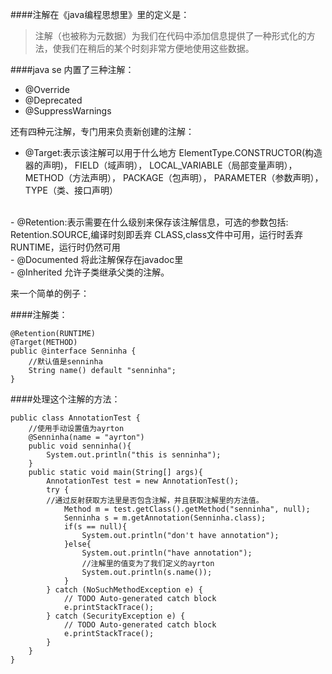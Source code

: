 ####注解在《java编程思想里》里的定义是：
> 注解（也被称为元数据）为我们在代码中添加信息提供了一种形式化的方法，使我们在稍后的某个时刻非常方便地使用这些数据。

####java se 内置了三种注解：
- @Override
- @Deprecated
- @SuppressWarnings

还有四种元注解，专门用来负责新创建的注解：

- @Target:表示该注解可以用于什么地方
ElementType.CONSTRUCTOR(构造器的声明)，
FIELD（域声明），
LOCAL_VARIABLE（局部变量声明），
METHOD（方法声明），
PACKAGE（包声明），
PARAMETER（参数声明），
TYPE（类、接口声明）
<br>
- @Retention:表示需要在什么级别来保存该注解信息，可选的参数包括:
Retention.SOURCE,编译时刻即丢弃
CLASS,class文件中可用，运行时丢弃
RUNTIME，运行时仍然可用
<br>
- @Documented
将此注解保存在javadoc里
<br>
- @Inherited 允许子类继承父类的注解。

来一个简单的例子：

####注解类：

```
@Retention(RUNTIME)
@Target(METHOD)
public @interface Senninha {
	//默认值是senninha
	String name() default "senninha";
}
```

####处理这个注解的方法：
```
public class AnnotationTest {
	//使用手动设置值为ayrton
	@Senninha(name = "ayrton")
	public void senninha(){
		System.out.println("this is senninha");
	}
	public static void main(String[] args){
		AnnotationTest test = new AnnotationTest();
		try {
		//通过反射获取方法里是否包含注解，并且获取注解里的方法值。
			Method m = test.getClass().getMethod("senninha", null);
			Senninha s = m.getAnnotation(Senninha.class);
			if(s == null){
				System.out.println("don't have annotation");
			}else{
				System.out.println("have annotation");
				//注解里的值变为了我们定义的ayrton
				System.out.println(s.name());
			}
		} catch (NoSuchMethodException e) {
			// TODO Auto-generated catch block
			e.printStackTrace();
		} catch (SecurityException e) {
			// TODO Auto-generated catch block
			e.printStackTrace();
		}
	}
}
```
